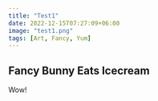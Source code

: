 ```yaml
---
title: "Test1"
date: 2022-12-15T07:27:09+06:00
image: "test1.png"
tags: [Art, Fancy, Yum]
---
```


## Fancy Bunny Eats Icecream

Wow!
